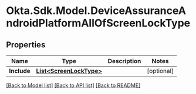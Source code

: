 # Okta.Sdk.Model.DeviceAssuranceAndroidPlatformAllOfScreenLockType

## Properties

Name | Type | Description | Notes
------------ | ------------- | ------------- | -------------
**Include** | [**List&lt;ScreenLockType&gt;**](ScreenLockType.md) |  | [optional] 

[[Back to Model list]](../README.md#documentation-for-models) [[Back to API list]](../README.md#documentation-for-api-endpoints) [[Back to README]](../README.md)

